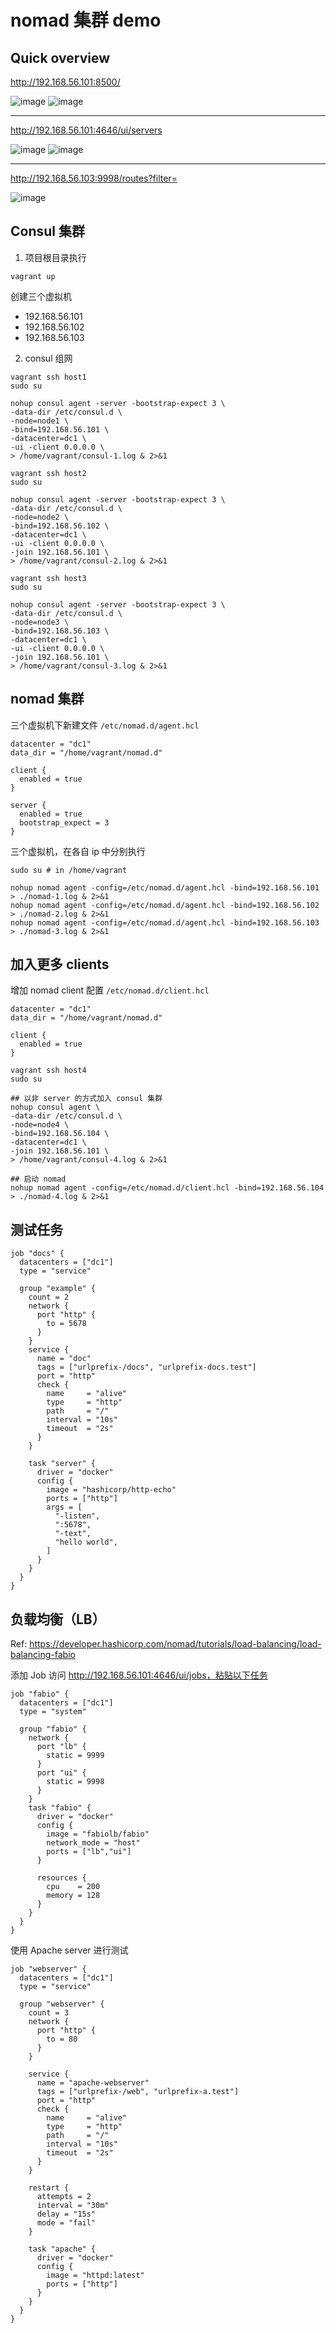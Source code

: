 # nomad 集群 demo

## Quick overview

http://192.168.56.101:8500/

<img alt="image" src="https://user-images.githubusercontent.com/9459488/199217746-cde82584-e380-4e0d-93da-ee946f4e7b34.png">

<img alt="image" src="https://user-images.githubusercontent.com/9459488/199217811-c7969cea-9b62-44eb-9a36-03cb242cb496.png">

---

http://192.168.56.101:4646/ui/servers

<img alt="image" src="https://user-images.githubusercontent.com/9459488/199217923-70ae2b30-34bf-40b7-8f8b-677e13cc4c35.png">

<img alt="image" src="https://user-images.githubusercontent.com/9459488/199217958-67d959e5-66d6-448e-8da8-6e32afcef7da.png">

---

http://192.168.56.103:9998/routes?filter=

<img alt="image" src="https://user-images.githubusercontent.com/9459488/199217992-6ca37887-4498-47a8-9497-71bd6f61051f.png">


## Consul 集群

1. 项目根目录执行

```shell
vagrant up
```

创建三个虚拟机

- 192.168.56.101
- 192.168.56.102
- 192.168.56.103


2. consul 组网

```shell
vagrant ssh host1
sudo su

nohup consul agent -server -bootstrap-expect 3 \
-data-dir /etc/consul.d \
-node=node1 \
-bind=192.168.56.101 \
-datacenter=dc1 \
-ui -client 0.0.0.0 \
> /home/vagrant/consul-1.log & 2>&1
```

```shell
vagrant ssh host2
sudo su

nohup consul agent -server -bootstrap-expect 3 \
-data-dir /etc/consul.d \
-node=node2 \
-bind=192.168.56.102 \
-datacenter=dc1 \
-ui -client 0.0.0.0 \
-join 192.168.56.101 \
> /home/vagrant/consul-2.log & 2>&1
```

```shell
vagrant ssh host3
sudo su

nohup consul agent -server -bootstrap-expect 3 \
-data-dir /etc/consul.d \
-node=node3 \
-bind=192.168.56.103 \
-datacenter=dc1 \
-ui -client 0.0.0.0 \
-join 192.168.56.101 \
> /home/vagrant/consul-3.log & 2>&1
```


## nomad 集群

三个虚拟机下新建文件  `/etc/nomad.d/agent.hcl`

```hcl
datacenter = "dc1"
data_dir = "/home/vagrant/nomad.d"

client {
  enabled = true
}

server {
  enabled = true
  bootstrap_expect = 3
}
```


三个虚拟机，在各自 ip 中分别执行

```shell
sudo su # in /home/vagrant

nohup nomad agent -config=/etc/nomad.d/agent.hcl -bind=192.168.56.101 > ./nomad-1.log & 2>&1
nohup nomad agent -config=/etc/nomad.d/agent.hcl -bind=192.168.56.102 > ./nomad-2.log & 2>&1
nohup nomad agent -config=/etc/nomad.d/agent.hcl -bind=192.168.56.103 > ./nomad-3.log & 2>&1
```


## 加入更多 clients

增加 nomad client 配置 `/etc/nomad.d/client.hcl`

```hcl
datacenter = "dc1"
data_dir = "/home/vagrant/nomad.d"

client {
  enabled = true
}
```


```shell
vagrant ssh host4
sudo su

## 以非 server 的方式加入 consul 集群
nohup consul agent \
-data-dir /etc/consul.d \
-node=node4 \
-bind=192.168.56.104 \
-datacenter=dc1 \
-join 192.168.56.101 \
> /home/vagrant/consul-4.log & 2>&1

## 启动 nomad
nohup nomad agent -config=/etc/nomad.d/client.hcl -bind=192.168.56.104 > ./nomad-4.log & 2>&1
```

## 测试任务

```hcl
job "docs" {
  datacenters = ["dc1"]
  type = "service"

  group "example" {
    count = 2
    network {
      port "http" {
        to = 5678
      }
    }
    service {
      name = "doc"
      tags = ["urlprefix-/docs", "urlprefix-docs.test"]
      port = "http"
      check {
        name     = "alive"
        type     = "http"
        path     = "/"
        interval = "10s"
        timeout  = "2s"
      }
    }

    task "server" {
      driver = "docker"
      config {
        image = "hashicorp/http-echo"
        ports = ["http"]
        args = [
          "-listen",
          ":5678",
          "-text",
          "hello world",
        ]
      }
    }
  }
}
```


## 负载均衡（LB）

Ref: https://developer.hashicorp.com/nomad/tutorials/load-balancing/load-balancing-fabio

添加 Job 访问 http://192.168.56.101:4646/ui/jobs，粘贴以下任务

```hcl
job "fabio" {
  datacenters = ["dc1"]
  type = "system"

  group "fabio" {
    network {
      port "lb" {
        static = 9999
      }
      port "ui" {
        static = 9998
      }
    }
    task "fabio" {
      driver = "docker"
      config {
        image = "fabiolb/fabio"
        network_mode = "host"
        ports = ["lb","ui"]
      }

      resources {
        cpu    = 200
        memory = 128
      }
    }
  }
}
```


使用 Apache server 进行测试

```hcl
job "webserver" {
  datacenters = ["dc1"]
  type = "service"

  group "webserver" {
    count = 3
    network {
      port "http" {
        to = 80
      }
    }

    service {
      name = "apache-webserver"
      tags = ["urlprefix-/web", "urlprefix-a.test"]
      port = "http"
      check {
        name     = "alive"
        type     = "http"
        path     = "/"
        interval = "10s"
        timeout  = "2s"
      }
    }

    restart {
      attempts = 2
      interval = "30m"
      delay = "15s"
      mode = "fail"
    }

    task "apache" {
      driver = "docker"
      config {
        image = "httpd:latest"
        ports = ["http"]
      }
    }
  }
}
```
